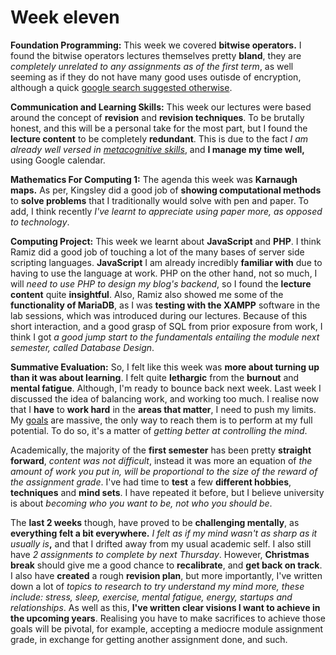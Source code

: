 # Week eleven

**Foundation Programming:** This week we covered **bitwise operators.** I found the bitwise operators lectures themselves pretty **bland**, they are _completely unrelated to any assignments as of the first term_, as well seeming as if they do not have many good uses outisde of encryption, although a quick [google search suggested otherwise](https://stackoverflow.com/questions/2096916/real-world-use-cases-of-bitwise-operators).

**Communication and Learning Skills:** This week our lectures were based around the concept of **revision** and **revision techniques**. To be brutally honest, and this will be a personal take for the most part, but I found the **lecture content** to be completely **redundant**. This is due to the fact _I am already well versed in_ [_metacognitive skills_](https://adnantech.gitbook.io/wiki/neuroscience/metacognition), and **I manage my time well,** using Google calendar.

**Mathematics For Computing 1:** The agenda this week was **Karnaugh maps.** As per, Kingsley did a good job of **showing computational methods** to **solve problems** that I traditionally would solve with pen and paper. To add, I think recently _I've learnt to appreciate using paper more, as opposed to technology_.

**Computing Project:** This week we learnt about **JavaScript** and **PHP**. I think Ramiz did a good job of touching a lot of the many bases of server side scripting languages. **JavaScript** I am already incredibly **familiar with** due to having to use the language at work. PHP on the other hand, not so much, I will _need to use PHP to design my blog's backend_, so I found the **lecture content** quite **insightful**. Also, Ramiz also showed me some of the **functionality of MariaDB**, as I was **testing with the XAMPP** software in the lab sessions, which was introduced during our lectures. Because of this short interaction, and a good grasp of SQL from prior exposure from work, I think I got _a good jump start to the fundamentals entailing the module next semester, called Database Design_.

**Summative Evaluation:** So, I felt like this week was **more about turning up than it was about learning**. I felt quite **lethargic** from the **burnout** and **mental fatigue**. Although, I'm ready to bounce back next week. Last week I discussed the idea of balancing work, and working too much. I realise now that I **have** to **work hard** in the **areas that matter**, I need to push my limits. My [goals](https://adnantech.gitbook.io/projects/goals) are massive, the only way to reach them is to perform at my full potential. To do so, it's a matter of _getting better at controlling the mind_.

Academically, the majority of the **first semester** has been pretty **straight forward**, _content was not difficult_, instead it was more an equation of _the amount of work you put in, will be proportional to the size of the reward of the assignment grade_. I've had time to **test** a few **different hobbies**, **techniques** and **mind sets**. I have repeated it before, but I believe university is about _becoming who you want to be, not who you should be_.

The **last 2 weeks** though, have proved to be **challenging mentally**, as **everything felt a bit everywhere.** _I felt as if my mind wasn't as sharp as it usually is_**,** and that I drifted away from my usual academic self. I also still have _2 assignments to complete by next Thursday_. However, **Christmas break** should give me a good chance to **recalibrate**, and **get back on track**. I also have **created** a rough **revision plan**, but more importantly, I've written down a lot of _topics to research to try understand my mind more, these include: stress, sleep, exercise, mental fatigue, energy, startups and relationships_. As well as this, **I've written clear visions I want to achieve in the upcoming years**. Realising you have to make sacrifices to achieve those goals will be pivotal, for example, accepting a mediocre module assignment grade, in exchange for getting another assignment done, and such.

